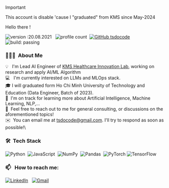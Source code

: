 
> [!IMPORTANT]
> This account is disable 'cause I "graduated" from KMS since May-2024


Hello there !

![version :20.08.2021](https://img.shields.io/badge/version-21.01.2001-informational) &nbsp;
![profile count](https://komarev.com/ghpvc/?username=tsdocode&color=red)&nbsp;
[![GitHub tsdocode](https://img.shields.io/github/followers/tsdocode?label=follow&style=social)](https://github.com/AbhishekSinghDhadwal)&nbsp;
![build: passing](https://img.shields.io/badge/build-passing-success)
### 👨🏻‍💻 &nbsp;About Me

💡 &nbsp; I'm Lead AI Engineer of [KMS Healthcare Innovation Lab](https://kms-healthcare.com/), working on research and apply AI/ML Algorithm \
💻 &nbsp; I'm currently interested on LLMs and MLOps stack. \
🎓&nbsp;I will graduated form Ho Chi Minh University of Technology and Education (Data Engineer, Batch of 2023).\
🌱 &nbsp;I'm on track for learning more about Artificial Intelligence, Machine Learning, NLP,...\
💬 &nbsp;Feel free to reach out to me for general consulting, or discussions on the aforementioned topics!\
✉️ &nbsp;You can email me at tsdocode@gmail.com. I'll try to respond as soon as possible!\

### 🛠 &nbsp;Tech Stack

![Python](https://img.shields.io/badge/-Python-05122A?style=flat&logo=python)&nbsp;
![JavaScript](https://img.shields.io/badge/-JavaScript-05122A?style=flat&logo=javascript)&nbsp;
![NumPy](https://img.shields.io/badge/numpy%20-%23013243.svg?&style=flat&logo=numpy&logoColor=white)&nbsp;
![Pandas](https://img.shields.io/badge/pandas%20-%23150458.svg?&style=flat&logo=pandas&logoColor=white)&nbsp;
![PyTorch](https://img.shields.io/badge/PyTorch-%23EE4C2C.svg?style=for-the-badge&logo=PyTorch&logoColor=white)
![TensorFlow](https://img.shields.io/badge/TensorFlow-%23FF6F00.svg?style=for-the-badge&logo=TensorFlow&logoColor=white)
### 📫 &nbsp; How to reach me:


<a href="https://www.linkedin.com/in/tsdocode//"><img alt="LinkedIn" src="https://img.shields.io/badge/linkedin%20-%230077B5.svg?&style=flat&logo=linkedin&logoColor=white"/></a> &nbsp;
<a href="mailto:tsdocode@gmail.com"><img alt="Gmail" src="https://img.shields.io/badge/Gmail-D14836?style=flat&logo=gmail&logoColor=white" /></a> &nbsp;








